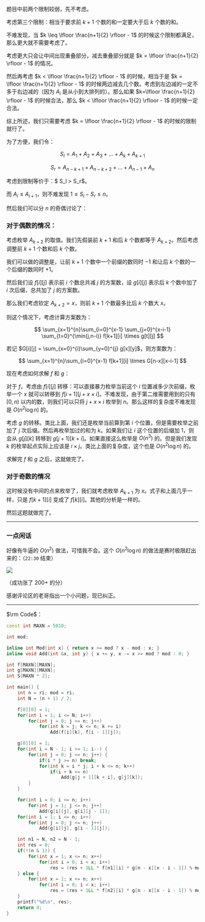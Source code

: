 题目中前两个限制较弱，先不考虑。

考虑第三个限制：相当于要求前 $k+1$ 个数的和一定要大于后 $k$ 个数的和。

不难发现，当 $k \leq \lfloor \frac{n+1}{2} \rfloor - 1$ 的时候这个限制都满足，那么更大就不需要考虑了。

考虑更大只会让中间出现重叠部分，减去重叠部分就是 $k = \lfloor \frac{n+1}{2} \rfloor - 1$ 的情况。

然后再考虑 $k < \lfloor \frac{n+1}{2} \rfloor - 1$ 的时候，相当于是 $k = \lfloor \frac{n+1}{2} \rfloor - 1$ 的时候两边减去几个数。考虑到左边减的一定不多于右边减的（因为 $A_i$ 是从小到大排列的）。那么如果 $k=\lfloor \frac{n+1}{2} \rfloor - 1$ 的时候合法，那么 $k < \lfloor \frac{n+1}{2} \rfloor - 1$ 的时候一定合法。

综上所述，我们只需要考虑 $k = \lfloor \frac{n+1}{2} \rfloor - 1$ 的时候的限制就行了。

为了方便，我们令：

$$S_l = A_1 + A_2 + A_3 + \ldots + A_{k} + A_{k+1}$$

$$S_r = A_{n-k+1} + A_{n-k+2} + \ldots + A_{n-1} + A_{n}$$

考虑到限制等价于：$ S_l > S_r$。

而 $A_{i} \leq A_{i+1}$，则不难发现 $1 \leq S_l - S_r \leq n$。

然后我们可以分 $n$ 的奇偶讨论了：

### 对于偶数的情况：

考虑枚举 $A_{k+2}$ 的取值。我们先假装前 $k+1$ 和后 $k$ 个数都等于 $A_{k+2}$。然后考虑调整前 $k+1$ 个数和后 $k$ 个数。

我们可以做的调整是，让前 $k+1$ 个数中一个前缀的数同时 $-1$ 和让后 $k$ 个数的一个后缀的数同时 $+1$。

然后我们设 $f[i][j]$ 表示前 $i$ 个数总共减 $j$ 的方案数，设 $g[i][j]$ 表示后 $k$ 个数中加了 $i$ 次后缀，总共加了 $j$ 的方案数。

那么我们考虑钦定 $A_{k+2} = x$，则前 $k+1$ 个数最多比后 $k$ 个数大 $x$。

则这个情况下，考虑计算方案数为：

$$ \sum_{x=1}^{n}\sum_{i=0}^{x-1} \sum_{j=0}^{x-i-1} \sum_{t=0}^{\min(j,n-i)} f[k+1][i] \times g[t][j] $$

若记 $G[i][j] = \sum_{x=0}^{i}\sum_{y=0}^{j} g[x][y]$，则方案数为：

$$ \sum_{x=1}^{n}\sum_{i=0}^{x-1} f[k+1][i] \times G[n-x][x-i-1] $$

现在考虑如何求解 $f$ 和 $g$：

对于 $f$，考虑由 $f[i][j]$ 转移：可以直接暴力枚举当前这个 $i$ 位置减多少次前缀，枚举一个 $x$ 就可以转移到 $f[i+1][j+x\times i]$。不难发现，由于第二维需要用到的只有 $[0, n)$ 以内的数，则我们可以只将 $j+x \times i$ 枚举到 $n$。那么这样的复杂度不难发现是 $O(n^2 \log n)$ 的。

考虑 $g$ 的转移。类比上面，我们还是枚举当前算到第 $i$ 个位置，但是需要枚举之前加了 $j$ 次后缀。然后再枚举加过的和为 $k$。如果我们让 $i$ 这个位置的后缀加 $1$，则会从 $g[j][k]$ 转移到 $g[j+1][k+i]$。如果直接这么枚举是 $O(n^3)$ 的。但是我们发现 $k$ 的枚举起点实际上应该是 $i \times j$。类比上面的复杂度，这个也是 $O(n^2 \log n)$ 的。

求解完 $f$ 和 $g$ 之后，这就做完了。

### 对于奇数的情况

这时候没有中间的点来枚举了，我们就考虑枚举 $A_{k+1}$ 为 $x$。式子和上面几乎一样，只是 $f[k+1][i]$ 变成了 $f[k][i]$。其他的分析是一样的。

然后这题就做完了。

---

### 一点闲话

好像有牛逼的 $O(n^2)$ 做法，可惜我不会。这个 $O(n^2 \log n)$ 的做法是赛时极限赶出来的：（`22:30` 结束）

![](https://cdn.luogu.com.cn/upload/image_hosting/5gd2c2yx.png)

（成功涨了 200+ 的分）

感谢评论区的老哥指出一个小问题，现已纠正。

---

$\rm Code$：

```cpp
const int MAXN = 5010;

int mod;

inline int Mod(int x) { return x >= mod ? x - mod : x; }
inline void Add(int &x, int y) { x += y, x -= x >= mod ? mod : 0; }

int f[MAXN][MAXN];
int g[MAXN][MAXN];
int S[MAXN * 2];

int main() {
	int n = ri; mod = ri;
	int N = (n + 1) / 2;

	f[0][0] = 1;
	for(int i = 1; i <= N; i++)
		for(int j = 0; j <= n; j++)
			for(int k = j; k <= n; k += i)
				Add(f[i][k], f[i - 1][j]);

	g[0][0] = 1;
	for(int i = N - 1; i >= 1; i--) {
		for(int j = 0; j <= n; j++) {
			if(i * j >= n) break;
			for(int k = i * j; i + k <= n; k++)
				if(i + k <= n)
					Add(g[j + 1][k + i], g[j][k]);
		}
	}

	for(int i = 0; i <= n; i++)
		for(int j = 1; j <= n; j++)
			Add(g[i][j], g[i][j - 1]);
	for(int i = 1; i <= n; i++)
		for(int j = 0; j <= n; j++)
			Add(g[i][j], g[i - 1][j]);

	int n1 = N, n2 = N - 1;
	int res = 0;
	if(!(n & 1)) {
		for(int x = 1; x <= n; x++)
			for(int i = 0; i < x; i++)
				res = (res + 1LL * f[n1][i] * g[n - x][x - i - 1]) % mod;
	} else {
		for(int x = 1; x <= n; x++)
			for(int i = 0; i < x; i++)
				res = (res + 1LL * f[n2][i] * g[n - x][x - i - 1]) % mod;
	}
	printf("%d\n", res);
	return 0;
}
```